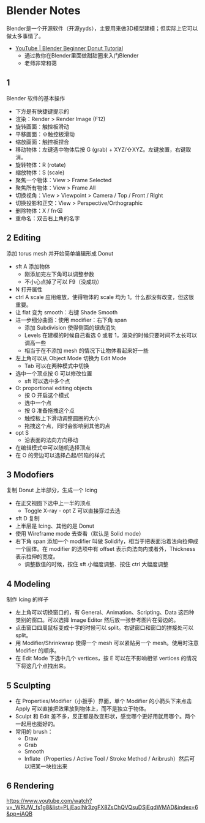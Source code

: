 # Blender Notes

Blender是一个开源软件（开源yyds），主要用来做3D模型建模；但实际上它可以做太多事情了。

- [YouTube | Blender Beginner Donut Tutorial](https://www.youtube.com/playlist?list=PLjEaoINr3zgFX8ZsChQVQsuDSjEqdWMAD)
    - 通过教你在Blender里面做甜甜圈来入门Blender
    - 老师非常和蔼

## 1

Blender 软件的基本操作

- 下方是有快捷键提示的
- 渲染：Render > Render Image (F12)
- 旋转画面：触控板滑动
- 平移画面：⇧触控板滑动
- 缩放画面：触控板捏合
- 移动物体：左键选中物体后按 G (grab) + XYZ/⇧XYZ。左键放置，右键取消。
- 旋转物体：R (rotate)
- 缩放物体：S (scale)
- 聚焦一个物体：View > Frame Selected
- 聚焦所有物体：View > Frame All
- 切换视角：View > Viewpoint > Camera / Top / Front / Right
- 切换投影和正交：View > Perspective/Orthographic
- 删除物体：X / fn⌫
- 重命名：双击右上角的名字

## 2 Editing

添加 torus mesh 并开始简单编辑形成 Donut

- sft A 添加物体
    - 刚添加完左下角可以调整参数
    - 不小心点掉了可以 F9（没成功）
- N 打开属性
- ctrl A scale 应用缩放，使得物体的 scale 均为 1。什么都没有改变，但这很重要。
- 让 flat 变为 smooth：右键 Shade Smooth
- 进一步细分曲面：使用 modifier：右下角 span
    - 添加 Subdivision 使得侧面的锯齿消失
    - Levels 在建模的时候自己看选 0 或者 1，渲染的时候只要时间不太长可以调高一些
    - 相当于在不添加 mesh 的情况下让物体看起来好一些
- 左上角可以从 Object Mode 切换为 Edit Mode
    - Tab 可以在两种模式中切换
- 选中一个顶点按 G 可以修改位置
    - sft 可以选中多个点
- O: proportional editing objects
    - 按 O 开启这个模式
    - 选中一个点
    - 按 G 准备拖拽这个点
    - 触控板上下滑动调整圆圈的大小
    - 拖拽这个点，同时会影响到其他的点
- opt S
    - 沿表面的法向方向移动
- 在编辑模式中可以随机选择顶点
- 在 O 的旁边可以选择凸起/凹陷的样式

## 3 Modofiers

复制 Donut 上半部分，生成一个 Icing

- 在正交视图下选中上一半的顶点
    - Toggle X-ray - opt Z 可以直接穿过去选
- sft D 复制
- 上半层是 Icing、其他的是 Donut
- 使用 Wireframe mode 去查看（默认是 Solid mode）
- 右下角 span 添加一个 modifier 叫做 Solidify，相当于把表面沿着法向拉伸成一个固体。在 modifier 的选项中有 offset 表示向法向内或者外，Thickness 表示拉伸的宽度。
    - 调整数值的时候，按住 sft 小幅度调整、按住 ctrl 大幅度调整

## 4 Modeling

制作 Icing 的样子

- 左上角可以切换窗口的，有 General、Animation、Scripting、Data 这四种类别的窗口。可以选择 Image Editor 然后放一张参考图片在旁边的。
- 点击窗口四周鼠标变成十字的时候可以 split。右键窗口和窗口的拼接处可以 split。
- 用 Modifier/Shrinkwrap 使得一个 mesh 可以紧贴另一个 mesh。使用时注意 Modifier 的顺序。
- 在 Edit Mode 下选中几个 vertices，按 E 可以在不影响相邻 vertices 的情况下将这几个点拽出来。

## 5 Sculpting

- 在 Properties/Modifier（小扳手）界面，单个 Modifier 的小箭头下来点击 Apply 可以直接把效果放到物体上，而不是独立于物体。
- Sculpt 和 Edit 差不多，反正都是改变形状，感觉哪个更好用就用哪个。两个一起用也挺好的。
- 常用的 brush：
    - Draw
    - Grab
    - Smooth
    - Inflate（Properties / Active Tool / Stroke Method / Aribrush）然后可以把某一块拉出来

## 6 Rendering

https://www.youtube.com/watch?v=_WRUW_fs1g8&list=PLjEaoINr3zgFX8ZsChQVQsuDSjEqdWMAD&index=6&pp=iAQB
